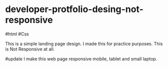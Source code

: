 # developer-protfolio-desing-not-responsive
#html #Css

This is a simple landing page design. I  made this for practice purposes.
This is Not Responsive at all.

#update
I make this web page responsive mobile, tablet and small laptop.
